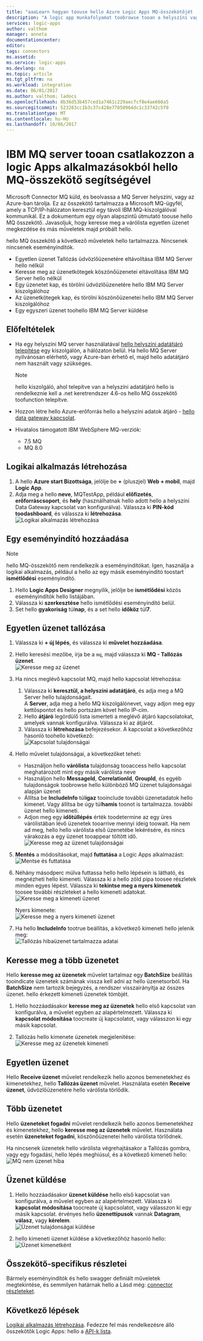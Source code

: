 ```yaml
---
title: "aaaLearn hogyan toouse hello Azure Logic Apps MQ-összekötőjét |} Microsoft Docs"
description: "A logic app munkafolyamat toobrowse tooan a helyszíni vagy Azure MQ Server kiszolgálóhoz kapcsolódó, fogadására és üzenetek tooWebSphere MQ küldése"
services: logic-apps
author: valthom
manager: anneta
documentationcenter: 
editor: 
tags: connectors
ms.assetid: 
ms.service: logic-apps
ms.devlang: na
ms.topic: article
ms.tgt_pltfrm: na
ms.workload: integration
ms.date: 06/01/2017
ms.author: valthom; ladocs
ms.openlocfilehash: 8b36d53b457ced1a7461c229aecfcf8e4ae668a5
ms.sourcegitcommit: 523283cc1b3c37c428e77850964dc1c33742c5f0
ms.translationtype: MT
ms.contentlocale: hu-HU
ms.lasthandoff: 10/06/2017
---
```

# <a name="connect-tooan-ibm-mq-server-from-logic-apps-using-hello-mq-connector"></a>IBM MQ server tooan csatlakozzon a logic Apps alkalmazásokból hello MQ-összekötő segítségével 

Microsoft Connector MQ küld, és beolvassa a MQ Server helyszíni, vagy az Azure-ban tárolja. Ez az összekötő tartalmazza a Microsoft MQ-ügyfél, amely a TCP/IP-hálózaton keresztül egy távoli IBM MQ-kiszolgálóval kommunikál. Ez a dokumentum egy olyan alapszintű útmutató toouse hello MQ összekötő. Javasoljuk, hogy keresse meg a várólista egyetlen üzenet megkezdése és más műveletek majd próbált hello.    

hello MQ összekötő a következő műveletek hello tartalmazza. Nincsenek nincsenek eseményindítók.

-   Egyetlen üzenet Tallózás üdvözlőüzenetére eltávolítása IBM MQ Server hello nélkül
-   Keresse meg az üzenetkötegek köszönőüzenetei eltávolítása IBM MQ Server hello nélkül
-   Egy üzenetet kap, és törölni üdvözlőüzenetére hello IBM MQ Server kiszolgálóhoz
-   Az üzenetkötegek kap, és törölni köszönőüzenetei hello IBM MQ Server kiszolgálóhoz
-   Egy egyszeri üzenet toohello IBM MQ Server küldése 

## <a name="prerequisites"></a>Előfeltételek

* Ha egy helyszíni MQ server használatával [hello helyszíni adatátjáró telepítése](../logic-apps/logic-apps-gateway-install.md) egy kiszolgálón, a hálózaton belül. Ha hello MQ Server nyilvánosan elérhető, vagy Azure-ban érhető el, majd hello adatátjáró nem használt vagy szükséges.

    > [!NOTE]
    > hello kiszolgáló, ahol telepítve van a helyszíni adatátjáró hello is rendelkeznie kell a .net keretrendszer 4.6-os hello MQ összekötő toofunction telepítve.

* Hozzon létre hello Azure-erőforrás hello a helyszíni adatok átjáró - [hello data gateway kapcsolat](../logic-apps/logic-apps-gateway-connection.md).

* Hivatalos támogatott IBM WebSphere MQ-verziók:
   * 7.5 MQ
   * MQ 8.0

## <a name="create-a-logic-app"></a>Logikai alkalmazás létrehozása

1. A hello **Azure start Bizottsága**, jelölje be  **+**  (pluszjel) **Web + mobil**, majd **Logic App**. 
2. Adja meg a hello **neve**, MQTestApp, például **előfizetés**, **erőforráscsoport**, és **hely** (használhatnak hello adott hello a helyszíni Data Gateway kapcsolat van konfigurálva). Válassza ki **PIN-kód toodashboard**, és válassza ki **létrehozása**.  
![Logikai alkalmazás létrehozása](media/connectors-create-api-mq/Create_Logic_App.png)

## <a name="add-a-trigger"></a>Egy eseményindító hozzáadása

> [!NOTE]
> hello MQ-összekötő nem rendelkezik a eseményindítókat. Igen, használja a logikai alkalmazás, például a hello az egy másik eseményindító toostart **ismétlődési** eseményindító. 

1. Hello **Logic Apps Designer** megnyílik, jelölje be **ismétlődési** közös eseményindítók hello listájában.
2. Válassza ki **szerkesztése** hello ismétlődési eseményindító belül. 
3. Set hello **gyakoriság** túl**nap**, és a set hello **időköz** túl**7**. 

## <a name="browse-a-single-message"></a>Egyetlen üzenet tallózása
1. Válassza ki **+ új lépés**, és válassza ki **művelet hozzáadása**.
2. Hello keresési mezőbe, írja be a `mq`, majd válassza ki **MQ - Tallózás üzenet**.  
![Keresse meg az üzenet](media/connectors-create-api-mq/Browse_message.png)

3. Ha nincs meglévő kapcsolat MQ, majd hello kapcsolat létrehozása:  

    1. Válassza ki **keresztül, a helyszíni adatátjáró**, és adja meg a MQ Server hello tulajdonságait.  
    A **Server**, adja meg a hello MQ kiszolgálónevet, vagy adjon meg egy kettőspontot és hello portszám követ hello IP-cím. 
    2. Hello **átjáró** legördülő lista ismerteti a meglévő átjáró kapcsolatokat, amelyek vannak konfigurálva. Válassza ki az átjárót.
    3. Válassza ki **létrehozása** befejezésekor. A kapcsolat a következőhöz hasonló toohello következő:   
    ![Kapcsolat tulajdonságai](media/connectors-create-api-mq/Connection_Properties.png)

4. Hello művelet tulajdonságai, a következőket teheti:  

    * Használjon hello **várólista** tulajdonság tooaccess hello kapcsolat meghatározott mint egy másik várólista neve
    * Használjon hello **MessageId**, **CorrelationId**, **GroupId**, és egyéb tulajdonságok toobrowse hello különböző MQ üzenet tulajdonságai alapján üzenet
    * Állítsa be **IncludeInfo** túl**igaz** tooinclude további üzenetadatok hello kimenet. Vagy állítsa be úgy túl**hamis** toonot is tartalmazza. további üzenet hello kimeneti.
    * Adjon meg egy **időtúllépés** érték toodetermine az egy üres várólistában lévő üzenetek tooarrive mennyi ideig toowait. Ha nem ad meg, hello hello várólista első üzenetébe lekérésére, és nincs várakozás a egy üzenet tooappear töltött idő.  
    ![Keresse meg az üzenet tulajdonságai](media/connectors-create-api-mq/Browse_message_Props.png)

5. **Mentés** a módosításokat, majd **futtatása** a Logic Apps alkalmazást:  
![Mentse és futtatása](media/connectors-create-api-mq/Save_Run.png)

6. Néhány másodperc múlva futtassa hello hello lépésein is látható, és megnézheti hello kimeneti. Válassza ki a hello zöld pipa toosee részletek minden egyes lépést. Válassza ki **tekintse meg a nyers kimenetek** toosee további részleteket a hello kimeneti adatokat.  
![Keresse meg a kimeneti üzenet](media/connectors-create-api-mq/Browse_message_output.png)  

    Nyers kimenete:  
    ![Keresse meg a nyers kimeneti üzenet](media/connectors-create-api-mq/Browse_message_raw_output.png)

7. Ha hello **IncludeInfo** tootrue beállítás, a következő kimeneti hello jelenik meg:  
![Tallózás hibaüzenet tartalmazza adatai](media/connectors-create-api-mq/Browse_message_Include_Info.png)

## <a name="browse-multiple-messages"></a>Keresse meg a több üzenetet
Hello **keresse meg az üzenetek** művelet tartalmaz egy **BatchSize** beállítás tooindicate üzenetek számának vissza kell adni az hello üzenetsorból.  Ha **BatchSize** nem tartozik bejegyzés, a rendszer visszairányítja az összes üzenet. hello érkezett kimeneti üzenetek tömbjét.

1. Hello hozzáadásakor **keresse meg az üzenetek** hello első kapcsolat van konfigurálva, a művelet egyben az alapértelmezett. Válassza ki **kapcsolat módosítása** toocreate új kapcsolatot, vagy válasszon ki egy másik kapcsolat.

2. Tallózás hello kimenete üzenetek megjelenítése:  
![Keresse meg az üzenetek kimeneti](media/connectors-create-api-mq/Browse_messages_output.png)

## <a name="receive-a-single-message"></a>Egyetlen üzenet
Hello **Receive üzenet** művelet rendelkezik hello azonos bemenetekhez és kimenetekhez, hello **Tallózás üzenet** művelet. Használata esetén **Receive üzenet**, üdvözlőüzenetére hello várólista törlődik.

## <a name="receive-multiple-messages"></a>Több üzenetet
Hello **üzeneteket fogadni** művelet rendelkezik hello azonos bemenetekhez és kimenetekhez, hello **keresse meg az üzenetek** művelet. Használata esetén **üzeneteket fogadni**, köszönőüzenetei hello várólista törlődnek.

Ha nincsenek üzenetek hello várólista végrehajtásakor a Tallózás gombra, vagy egy fogadási, hello lépés meghiúsul, és a következő kimeneti hello:  
![MQ nem üzenet hiba](media/connectors-create-api-mq/MQ_No_Msg_Error.png)

## <a name="send-a-message"></a>Üzenet küldése
1. Hello hozzáadásakor **üzenet küldése** hello első kapcsolat van konfigurálva, a művelet egyben az alapértelmezett. Válassza ki **kapcsolat módosítása** toocreate új kapcsolatot, vagy válasszon ki egy másik kapcsolat. érvényes hello **üzenettípusok** vannak **Datagram**, **válasz**, vagy **kérelem**.  
![Üzenet tulajdonságai küldése](media/connectors-create-api-mq/Send_Msg_Props.png)

2. hello kimeneti üzenet küldése a következőhöz hasonló hello:  
![Üzenet kimenetként](media/connectors-create-api-mq/Send_Msg_Output.png)

## <a name="connector-specific-details"></a>Összekötő-specifikus részletei

Bármely eseményindítók és hello swagger definiált műveletek megtekintése, és semmilyen határnak hello a Lásd még: [connector részleteket](/connectors/mq/).

## <a name="next-steps"></a>Következő lépések
[Logikai alkalmazás létrehozása](../logic-apps/logic-apps-create-a-logic-app.md). Fedezze fel más rendelkezésre álló összekötők Logic Apps: hello a [API-k lista](apis-list.md).
